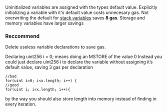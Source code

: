 Uninitialized variables are assigned with the types default value. Explicitly initializing a variable with it's default value costs unnecesary gas. Not overwriting the default for [stack variables](https://gist.github.com/IllIllI000/e075d189c1b23dce256cd166e28f3397) saves **8 gas**. Storage and memory variables have larger savings

### Reccommend

Delete useless variable declarations to save gas.

Declaring uint256 i = 0; means doing an MSTORE of the value 0 Instead you could just declare uint256 i to declare the variable without assigning it’s default value, saving 3 gas per declaration

```solidity
//bad
for(uint i=0; i<x.length; i++) {
//good
for(uint i; i<x.length; i++){
```

by the way you should also store length into memory instead of finding in every iteration.
